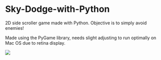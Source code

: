 # Sky-Dodge-with-Python
2D side scroller game made with Python. Objective is to simply avoid enemies!

Made using the PyGame library, needs slight adjusting to run optimally on Mac OS due to retina display.

<img src="https://i.imgur.com/iukkxfn.png">
